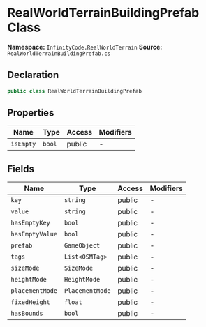 # RealWorldTerrainBuildingPrefab Class

**Namespace:** `InfinityCode.RealWorldTerrain`
**Source:** `RealWorldTerrainBuildingPrefab.cs`

## Declaration

```csharp
public class RealWorldTerrainBuildingPrefab
```

## Properties

| Name | Type | Access | Modifiers |
|------|------|--------|-----------|
| `isEmpty` | `bool` | public | - |

## Fields

| Name | Type | Access | Modifiers |
|------|------|--------|-----------|
| `key` | `string` | public | - |
| `value` | `string` | public | - |
| `hasEmptyKey` | `bool` | public | - |
| `hasEmptyValue` | `bool` | public | - |
| `prefab` | `GameObject` | public | - |
| `tags` | `List<OSMTag>` | public | - |
| `sizeMode` | `SizeMode` | public | - |
| `heightMode` | `HeightMode` | public | - |
| `placementMode` | `PlacementMode` | public | - |
| `fixedHeight` | `float` | public | - |
| `hasBounds` | `bool` | public | - |

